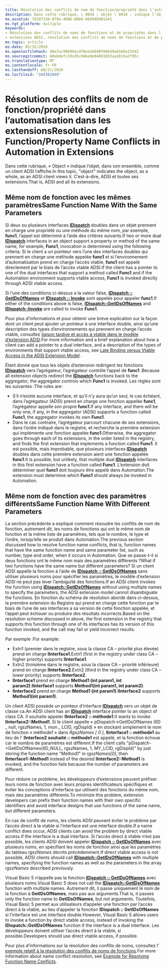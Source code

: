 ```yaml
---
title: Résolution des conflits de nom de fonction/propriété dans l’automatisation dans les extensions
description: Dans cette rubrique, \ 0034 ; objet \ 0034 ; indique l’objet, dans son ensemble, comme un client ADSI l’affiche. C’est-à-dire, ADSI et toutes ses extensions.
ms.assetid: 76207326-879e-408b-8004-06d940401a41
ms.tgt_platform: multiple
keywords:
- Résolution des conflits de noms de fonctions et de propriétés dans l’automatisation dans les extensions
- extensions ADSI, résolution des conflits de noms de fonctions et de propriétés dans Automation
ms.topic: article
ms.date: 05/31/2018
ms.openlocfilehash: d9a7ac99b99ecdf0ee1b940f066d9e8166a15542
ms.sourcegitcommit: b0ebdefc3dcd5c04bede94091833aa1015a2f95c
ms.translationtype: MT
ms.contentlocale: fr-FR
ms.lasthandoff: 08/21/2020
ms.locfileid: "104382848"
---
```

# <a name="resolution-of-functionproperty-name-conflicts-in-automation-in-extensions"></a><span data-ttu-id="8f183-106">Résolution des conflits de nom de fonction/propriété dans l’automatisation dans les extensions</span><span class="sxs-lookup"><span data-stu-id="8f183-106">Resolution of Function/Property Name Conflicts in Automation in Extensions</span></span>

<span data-ttu-id="8f183-107">Dans cette rubrique, « Object » indique l’objet, dans son ensemble, comme un client ADSI l’affiche.</span><span class="sxs-lookup"><span data-stu-id="8f183-107">In this topic, "object" indicates the object, as a whole, as an ADSI client views it.</span></span> <span data-ttu-id="8f183-108">C’est-à-dire, ADSI et toutes ses extensions.</span><span class="sxs-lookup"><span data-stu-id="8f183-108">That is, ADSI and all its extensions.</span></span>

## <a name="same-function-name-with-the-same-parameters"></a><span data-ttu-id="8f183-109">Même nom de fonction avec les mêmes paramètres</span><span class="sxs-lookup"><span data-stu-id="8f183-109">Same Function Name With the Same Parameters</span></span>

<span data-ttu-id="8f183-110">Si deux ou plusieurs interfaces [**IDispatch**](/windows/win32/api/oaidl/nn-oaidl-idispatch) doubles dans un objet prennent en charge une propriété ou une méthode du même nom, par exemple, **func1**, l’appel est déterminé à l’aide des critères suivants.</span><span class="sxs-lookup"><span data-stu-id="8f183-110">If two or more dual [**IDispatch**](/windows/win32/api/oaidl/nn-oaidl-idispatch) interfaces in an object support a property or method of the same name, for example, **Func1**, invocation is determined using the following criteria.</span></span> <span data-ttu-id="8f183-111">Si le client a un pointeur vers l’une des interfaces doubles qui prennent en charge une méthode appelée **func1** et si l’environnement d’automatisation prend en charge l’accès vtable, **func1** est appelé directement par le biais de l’accès vtable ADSI.</span><span class="sxs-lookup"><span data-stu-id="8f183-111">If the client has a pointer to one of the dual interfaces that support a method called **Func1** and if the Automation environment supports vtable access, **Func1** is invoked directly through ADSI vtable access.</span></span>

<span data-ttu-id="8f183-112">Si l’une des conditions ci-dessus a la valeur false, [**IDispatch :: GetIDsOfNames**](/windows/win32/api/oaidl/nf-oaidl-idispatch-getidsofnames) et [**IDispatch :: Invoke**](/windows/win32/api/oaidl/nf-oaidl-idispatch-invoke) sont appelés pour appeler **func1**.</span><span class="sxs-lookup"><span data-stu-id="8f183-112">If either of the conditions above is false, [**IDispatch::GetIDsOfNames**](/windows/win32/api/oaidl/nf-oaidl-idispatch-getidsofnames) and [**IDispatch::Invoke**](/windows/win32/api/oaidl/nf-oaidl-idispatch-invoke) are called to invoke **Func1**.</span></span>

<span data-ttu-id="8f183-113">Pour plus d’informations et pour obtenir une brève explication sur la façon dont un client peut ajouter un pointeur à une interface double, ainsi qu’une description des types d’environnements qui prennent en charge l’accès vtable, consultez [liaison tardive et accès à vtable dans le modèle d’extension ADSI](late-binding-vs--vtable-access-in-the-adsi-extension-model.md).</span><span class="sxs-lookup"><span data-stu-id="8f183-113">For more information and a brief explanation about how a client can add a pointer to a dual interface, and a description of the types of environments that support vtable access, see [Late Binding versus Vtable Access in the ADSI Extension Model](late-binding-vs--vtable-access-in-the-adsi-extension-model.md).</span></span>

<span data-ttu-id="8f183-114">Étant donné que tous les objets d’extension redirigent les fonctions [**IDispatch**](/windows/win32/api/oaidl/nn-oaidl-idispatch) vers l’agrégateur, l’agrégateur contrôle l’appel de **func1** .</span><span class="sxs-lookup"><span data-stu-id="8f183-114">Because all extension objects redirect the [**IDispatch**](/windows/win32/api/oaidl/nn-oaidl-idispatch) functions back to the aggregator, the aggregator controls which **Func1** is invoked.</span></span> <span data-ttu-id="8f183-115">Les règles sont les suivantes :</span><span class="sxs-lookup"><span data-stu-id="8f183-115">The rules are:</span></span>

-   <span data-ttu-id="8f183-116">S’il n’existe aucune interface, et qu’il n’y aura qu’un seul, le cas échéant, dans l’agrégateur (ADSI) prend en charge une fonction appelée **func1**, l’agrégateur appelle son propre **func1**.</span><span class="sxs-lookup"><span data-stu-id="8f183-116">If any interface, and there will be only one, if any, in the aggregator (ADSI) supports a function called **Func1**, the aggregator invokes its own **Func1**.</span></span>
-   <span data-ttu-id="8f183-117">Dans le cas contraire, l’agrégateur parcourt chacune de ses extensions, dans l’ordre indiqué dans le registre, et recherche la première extension qui implémente une fonction appelée **func1**.</span><span class="sxs-lookup"><span data-stu-id="8f183-117">Otherwise, the aggregator goes through each of its extensions, in the order listed in the registry, and finds the first extension that implements a function called **Func1**.</span></span> <span data-ttu-id="8f183-118">Il est possible, mais improbable, que plusieurs interfaces [**IDispatch**](/windows/win32/api/oaidl/nn-oaidl-idispatch) doubles dans cette première extension aient une fonction appelée **func1**.</span><span class="sxs-lookup"><span data-stu-id="8f183-118">It is possible, but unlikely, that multiple dual [**IDispatch**](/windows/win32/api/oaidl/nn-oaidl-idispatch) interfaces in this first extension have a function called **Func1**.</span></span> <span data-ttu-id="8f183-119">L’extension doit déterminer quel **func1** doit toujours être appelé dans Automation.</span><span class="sxs-lookup"><span data-stu-id="8f183-119">The extension must determine which **Func1** should always be invoked in Automation.</span></span>

## <a name="same-function-name-with-different-parameters"></a><span data-ttu-id="8f183-120">Même nom de fonction avec des paramètres différents</span><span class="sxs-lookup"><span data-stu-id="8f183-120">Same Function Name With Different Parameters</span></span>

<span data-ttu-id="8f183-121">La section précédente a expliqué comment résoudre les conflits de nom de fonction, autrement dit, les noms de fonctions qui ont le même nom de fonction et la même liste de paramètres, tels que le nombre, le type et l’ordre, lorsqu’elle se produit dans Automation.</span><span class="sxs-lookup"><span data-stu-id="8f183-121">The previous section discussed how to resolve function name conflicts, that is, function names that have the same function name and same parameter list, such as number, type and order, when it occurs in Automation.</span></span> <span data-ttu-id="8f183-122">Que se passe-t-il si deux fonctions ont le même nom mais des paramètres différents ?</span><span class="sxs-lookup"><span data-stu-id="8f183-122">What if two functions have the same name but different parameters?</span></span> <span data-ttu-id="8f183-123">Si un client ADSI appelle la fonction à l’aide de [**IDispatch :: GetIDsOfNames**](/windows/win32/api/oaidl/nf-oaidl-idispatch-getidsofnames) sans utiliser plusieurs noms pour spécifier les paramètres, le modèle d’extension ADSI ne peut pas lever l’ambiguïté des fonctions.</span><span class="sxs-lookup"><span data-stu-id="8f183-123">If an ADSI client invokes the function using [**IDispatch::GetIDsOfNames**](/windows/win32/api/oaidl/nf-oaidl-idispatch-getidsofnames) without using multiple names to specify the parameters, the ADSI extension model cannot disambiguate the functions.</span></span> <span data-ttu-id="8f183-124">En fonction du schéma de résolution abordé dans ci-dessus, la première extension du Registre qui prend en charge cette fonction par le biais de l’une de ses interfaces a sa version de cette fonction appelée, et l’appel peut échouer ou produire des résultats incorrects.</span><span class="sxs-lookup"><span data-stu-id="8f183-124">Based on the resolution scheme discussed in above, the first extension in the registry that supports this function through one of its interfaces has its version of this function invoked, and the call may fail or yield incorrect results.</span></span>

<span data-ttu-id="8f183-125">Par exemple :</span><span class="sxs-lookup"><span data-stu-id="8f183-125">For example:</span></span>

-   <span data-ttu-id="8f183-126">Extn1 (premier dans le registre, sous la classe CA – priorité plus élevée) prend en charge **IInterface1**.</span><span class="sxs-lookup"><span data-stu-id="8f183-126">Extn1 (first in the registry under class CA – higher priority) supports **IInterface1**.</span></span>
-   <span data-ttu-id="8f183-127">Extn2 (troisième dans le registre, sous la classe CA – priorité inférieure) prend en charge **IInterface2**.</span><span class="sxs-lookup"><span data-stu-id="8f183-127">Extn2 (third in the registry under class CA – lower priority) supports **IInterface2**.</span></span>
-   <span data-ttu-id="8f183-128">**IInterface1** prend en charge **Method1 (int param1, int param2)**.</span><span class="sxs-lookup"><span data-stu-id="8f183-128">**IInterface1** supports **Method1(int param1, int param2)**.</span></span>
-   <span data-ttu-id="8f183-129">**IInterface2** prend en charge **Method1 (int param1)**.</span><span class="sxs-lookup"><span data-stu-id="8f183-129">**IInterface2** supports **Method1(int param1)**.</span></span>

<span data-ttu-id="8f183-130">Un client ADSI possède un pointeur d’interface [**IDispatch**](/windows/win32/api/oaidl/nn-oaidl-idispatch) vers un objet de classe ca.</span><span class="sxs-lookup"><span data-stu-id="8f183-130">An ADSI client has an [**IDispatch**](/windows/win32/api/oaidl/nn-oaidl-idispatch) interface pointer to an object of class CA.</span></span> <span data-ttu-id="8f183-131">Il souhaite appeler **IInterface2 :: méthode1**.</span><span class="sxs-lookup"><span data-stu-id="8f183-131">It wants to invoke **IInterface2::Method1**.</span></span> <span data-ttu-id="8f183-132">Si le client appelle « pDispatch->GetIDsOfNames (IID \_ null, rgszNames, 1, mon \_ LCID, rgDispId) » en stockant simplement le nom de fonction « méthode1 » dans *RgszNames \[ 0 \]*, **IInterface1 :: méthode1** au lieu de l' **IInterface2 souhaité :: méthode1** est appelé, et la fonction échoue car le nombre de paramètres est différent.</span><span class="sxs-lookup"><span data-stu-id="8f183-132">If the client calls "pDispatch->GetIDsOfNames(IID\_NULL, rgszNames, 1, MY\_LCID, rgDispId)" by just storing the function name "Method1" in *rgszNames\[0\]*, then **IInterface1::Method1** instead of the desired **IInterface2::Method1** is invoked, and the function fails because the number of parameters are different.</span></span>

<span data-ttu-id="8f183-133">Pour réduire ce problème, les développeurs d’extensions peuvent préfixer leurs noms de fonction avec leurs propres identificateurs spécifiques et éviter les conceptions d’interface qui utilisent des fonctions du même nom, mais des paramètres différents.</span><span class="sxs-lookup"><span data-stu-id="8f183-133">To minimize this problem, extension developers can prefix their function names with their own specific identifiers and avoid interface designs that use functions of the same name, but different parameters.</span></span>

<span data-ttu-id="8f183-134">En cas de conflit de noms, les clients ADSI peuvent éviter le problème par l’accès direct à la vtable si l’interface est une interface double.</span><span class="sxs-lookup"><span data-stu-id="8f183-134">If a name conflict does occur, ADSI clients can avoid the problem by direct vtable access if the interface is a dual interface.</span></span> <span data-ttu-id="8f183-135">Si l’accès direct à vtable n’est pas possible, les clients ADSI doivent appeler [**IDispatch :: GetIDsOfNames**](/windows/win32/api/oaidl/nf-oaidl-idispatch-getidsofnames) avec plusieurs noms, en spécifiant les noms de fonction ainsi que les paramètres du tableau *rgszNames* décrits précédemment.</span><span class="sxs-lookup"><span data-stu-id="8f183-135">If direct vtable access is not possible, ADSI clients should call [**IDispatch::GetIDsOfNames**](/windows/win32/api/oaidl/nf-oaidl-idispatch-getidsofnames) with multiple names, specifying the function names as well as the parameters in the array *rgszNames* described previously.</span></span>

<span data-ttu-id="8f183-136">Visual Basic 5 n’appelle pas la fonction [**IDispatch :: GetIDsOfNames**](/windows/win32/api/oaidl/nf-oaidl-idispatch-getidsofnames) avec plusieurs noms.</span><span class="sxs-lookup"><span data-stu-id="8f183-136">Visual Basic 5 does not call the [**IDispatch::GetIDsOfNames**](/windows/win32/api/oaidl/nf-oaidl-idispatch-getidsofnames) function with multiple names.</span></span> <span data-ttu-id="8f183-137">Autrement dit, il passe uniquement le nom de la fonction à **GetIDsOfNames**, mais pas aux arguments.</span><span class="sxs-lookup"><span data-stu-id="8f183-137">That is, it passes only the function name to **GetIDsOfNames**, but not arguments.</span></span> <span data-ttu-id="8f183-138">Toutefois, Visual Basic 5 permet aux utilisateurs d’appeler une fonction par l’accès direct à la vtable, au lieu d’appeler la fonction **IDispatch :: GetIDsOfNames** si l’interface est une interface double.</span><span class="sxs-lookup"><span data-stu-id="8f183-138">However, Visual Basic 5 allows users to invoke a function by direct vtable access, instead of invoking the **IDispatch::GetIDsOfNames** function if the interface is a dual interface.</span></span> <span data-ttu-id="8f183-139">Les développeurs doivent utiliser l’accès direct à la vtable, si possible.</span><span class="sxs-lookup"><span data-stu-id="8f183-139">Developers should use direct vtable access, if possible.</span></span>

<span data-ttu-id="8f183-140">Pour plus d’informations sur la résolution des conflits de noms, consultez l' [exemple relatif à la résolution des conflits de noms de fonctions](example-for-resolving-function-name-conflicts.md).</span><span class="sxs-lookup"><span data-stu-id="8f183-140">For more information about name conflict resolution, see [Example for Resolving Function Name Conflicts](example-for-resolving-function-name-conflicts.md).</span></span>

 

 